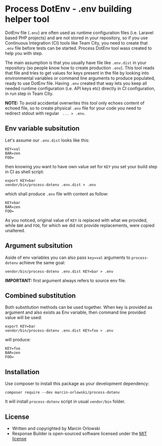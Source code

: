 # Process DotEnv - .env building helper tool #

DotEnv file (`.env`) are often used as runtime configuration files (i.e. Laravel based PHP projects)
and are not stored in your repository, so if you use Continuous Integration (CI) tools like Team City,
you need to create that `.env` file before tests can be started. Process DotEnv tool wass created to
help you with step.

The main assumption is that you usually have file like `.env.dist` in your repository (so people
know how to create production `.env`). This tool reads that file and tries to get values
for keys present in the file by looking into environmental variables or command line arguments
to produce populated, ready to use DotEnv file. Having `.env` created that way lets you keep all
needed runtime configuration (i.e. API keys etc) directly in CI configuration, in run step in Team City.

**NOTE:** To avoid accidental overwrites this tool only echoes content of echoed file, so to create
physical `.env` file for your code you need to redirect stdout with regular ` ... > .env`.

## Env variable subsitution ##

Let's assume our `.env.dist` looks like this:

    KEY=val
    BAR=zen
    FOO=

then knowing you want to have own value set for `KEY` you set your build
step in CI as shell script:

    export KEY=bar
    vendor/bin/process-dotenv .env.dist > .env

which shall produce `.env` file with content as follow:

    KEY=bar
    BAR=zen
    FOO=

As you noticed, original value of `KEY` is replaced with what we provided, while `BAR`
and `FOO`, for which we did not provide replacements, were copied unaltered.


## Argument subsitution ##

Aside of env variables you can also pass `key=val` arguments to `process-dotenv` achieve the same
goal:

    vendor/bin/process-dotenv .env.dist KEY=bar > .env

**IMPORTANT:** first argument always refers to source env file.


## Combined substitution ##

Both substitution methods can be used together. When key is provided as argument and
also exists as Env variable, then command line provided value will be used:

    export KEY=bar
    vendor/bin/process-dotenv .env.dist KEY=foo > .env

will produce:

    KEY=foo
    BAR=zen
    FOO=


## Installation ##

Use composer to install this package as your development dependency:

    composer require --dev marcin-orlowski/process-dotenv


It will install `process-dotenv` script in usual `vendor/bin` folder.


## License ##

* Written and copyrighted by Marcin Orlowski
* Response Builder is open-sourced software licensed under the [MIT license](http://opensource.org/licenses/MIT)

